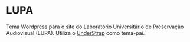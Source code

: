 # LUPA

Tema Wordpress para o site do Laboratório Universitário de Preservação Audiovisual (LUPA). Utiliza o [UnderStrap](https://github.com/understrap/understrap) como tema-pai.
